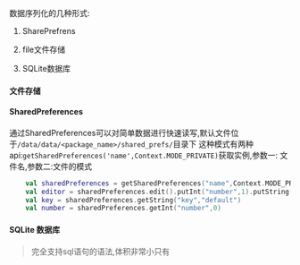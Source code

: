 数据序列化的几种形式:
1. SharePrefrens

2. file文件存储

3. SQLite数据库

#### 文件存储



#### SharedPreferences

通过SharedPreferences可以对简单数据进行快速读写,默认文件位于`/data/data/<package_name>/shared_prefs/`目录下
这种模式有两种api:`getSharedPreferences('name',Context.MODE_PRIVATE)`获取实例,参数一: 文件名,参数二:文件的模式  

```kotlin
    val sharedPreferences = getSharedPreferences("name",Context.MODE_PRIVATE)
    val editor = sharedPreferences.edit().putInt("number",1).putString("key","value").apply()
    val key = sharedPreferences.getString("key","default")
    val number = sharedPreferences.getInt("number",0)

```


#### SQLite 数据库
> 完全支持sql语句的语法,体积非常小只有